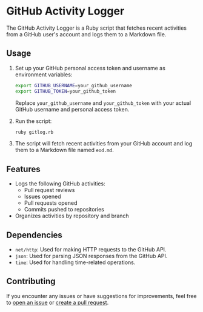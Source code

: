 # GitHub Activity Logger

The GitHub Activity Logger is a Ruby script that fetches recent activities from a GitHub user's account and logs them to a Markdown file.

## Usage

1. Set up your GitHub personal access token and username as environment variables:

   ```bash
   export GITHUB_USERNAME=your_github_username
   export GITHUB_TOKEN=your_github_token
   ```

   Replace `your_github_username` and `your_github_token` with your actual GitHub username and personal access token.

2. Run the script:

   ```bash
   ruby gitlog.rb
   ```

3. The script will fetch recent activities from your GitHub account and log them to a Markdown file named `eod.md`.

## Features

- Logs the following GitHub activities:
  - Pull request reviews
  - Issues opened
  - Pull requests opened
  - Commits pushed to repositories
- Organizes activities by repository and branch

## Dependencies

- `net/http`: Used for making HTTP requests to the GitHub API.
- `json`: Used for parsing JSON responses from the GitHub API.
- `time`: Used for handling time-related operations.

## Contributing

If you encounter any issues or have suggestions for improvements, feel free to [open an issue](https://github.com/bodhish/eod/issues) or [create a pull request](https://github.com/bodhish/eod/pulls).
